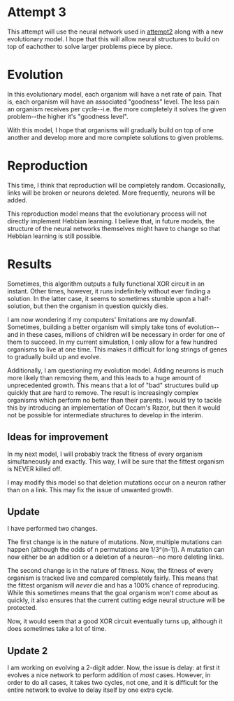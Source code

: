 # Attempt 3

This attempt will use the neural network used in [attempt2](../attempt2) along with a new evolutionary model. I hope that this will allow neural structures to build on top of eachother to solve larger problems piece by piece.

# Evolution

In this evolutionary model, each organism will have a net rate of pain. That is, each organism will have an associated "goodness" level. The less pain an organism receives per cycle--i.e. the more completely it solves the given problem--the higher it's "goodness level".

With this model, I hope that organisms will gradually build on top of one another and develop more and more complete solutions to given problems.

# Reproduction

This time, I think that reproduction will be completely random. Occasionally, links will be broken or neurons deleted. More frequently, neurons will be added.

This reproduction model means that the evolutionary process will not directly implement Hebbian learning. I believe that, in future models, the structure of the neural networks themselves might have to change so that Hebbian learning is still possible.

# Results

Sometimes, this algorithm outputs a fully functional XOR circuit in an instant. Other times, however, it runs indefinitely without ever finding a solution. In the latter case, it seems to sometimes stumble upon a half-solution, but then the organism in question quickly dies.

I am now wondering if my computers' limitations are my downfall. Sometimes, building a better organism will simply take tons of evolution--and in these cases, millions of children will be necessary in order for one of them to succeed. In my current simulation, I only allow for a few hundred organisms to live at one time. This makes it difficult for long strings of genes to gradually build up and evolve.

Additionally, I am questioning my evolution model. Adding neurons is much more likely than removing them, and this leads to a huge amount of unprecedented growth. This means that a lot of "bad" structures build up quickly that are hard to remove. The result is increasingly complex organisms which perform no better than their parents. I would try to tackle this by introducing an implementation of Occam's Razor, but then it would not be possible for intermediate structures to develop in the interim.

## Ideas for improvement

In my next model, I will probably track the fitness of every organism simultaneously and exactly. This way, I will be sure that the fittest organism is NEVER killed off.

I may modify this model so that deletion mutations occur on a neuron rather than on a link. This may fix the issue of unwanted growth.

## Update

I have performed two changes.

The first change is in the nature of mutations. Now, multiple mutations can happen (although the odds of n permutations are 1/3^(n-1)). A mutation can now either be an addition or a deletion of a neuron--no more deleting links.

The second change is in the nature of fitness. Now, the fitness of every organism is tracked live and compared completely fairly. This means that the fittest organism will *never* die and has a 100% chance of reproducing. While this sometimes means that the goal organism won't come about as quickly, it also ensures that the current cutting edge neural structure will be protected.

Now, it would seem that a good XOR circuit eventually turns up, although it does sometimes take a lot of time.

## Update 2

I am working on evolving a 2-digit adder. Now, the issue is delay: at first it evolves a nice network to perform addition of *most* cases. However, in order to do all cases, it takes two cycles, not one, and it is difficult for the entire network to evolve to delay itself by one extra cycle.

